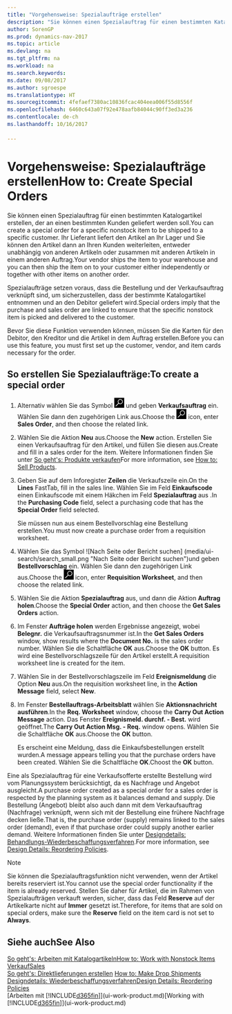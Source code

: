```yaml
---
title: "Vorgehensweise: Spezialaufträge erstellen"
description: "Sie können einen Spezialauftrag für einen bestimmten Katalogartikel erstellen, der an einen bestimmten Kunden geliefert werden soll. Ihr Lieferant liefert den Artikel an Ihr Lager und Sie können den Artikel dann an Ihren Kunden weiterleiten, entweder unabhängig von anderen Artikeln oder zusammen mit anderen Artikeln in einem anderen Auftrag."
author: SorenGP
ms.prod: dynamics-nav-2017
ms.topic: article
ms.devlang: na
ms.tgt_pltfrm: na
ms.workload: na
ms.search.keywords: 
ms.date: 09/08/2017
ms.author: sgroespe
ms.translationtype: HT
ms.sourcegitcommit: 4fefaef7380ac10836fcac404eea006f55d8556f
ms.openlocfilehash: 6460c643a07f92e478aafb84044c90ff3ed3a236
ms.contentlocale: de-ch
ms.lasthandoff: 10/16/2017

---
```

# <a name="how-to-create-special-orders"></a><span data-ttu-id="2a301-104">Vorgehensweise: Spezialaufträge erstellen</span><span class="sxs-lookup"><span data-stu-id="2a301-104">How to: Create Special Orders</span></span>
<span data-ttu-id="2a301-105">Sie können einen Spezialauftrag für einen bestimmten Katalogartikel erstellen, der an einen bestimmten Kunden geliefert werden soll.</span><span class="sxs-lookup"><span data-stu-id="2a301-105">You can create a special order for a specific nonstock item to be shipped to a specific customer.</span></span> <span data-ttu-id="2a301-106">Ihr Lieferant liefert den Artikel an Ihr Lager und Sie können den Artikel dann an Ihren Kunden weiterleiten, entweder unabhängig von anderen Artikeln oder zusammen mit anderen Artikeln in einem anderen Auftrag.</span><span class="sxs-lookup"><span data-stu-id="2a301-106">Your vendor ships the item to your warehouse and you can then ship the item on to your customer either independently or together with other items on another order.</span></span>  

<span data-ttu-id="2a301-107">Spezialaufträge setzen voraus, dass die Bestellung und der Verkaufsauftrag verknüpft sind, um sicherzustellen, dass der bestimmte Katalogartikel entnommen und an den Debitor geliefert wird.</span><span class="sxs-lookup"><span data-stu-id="2a301-107">Special orders imply that the purchase and sales order are linked to ensure that the specific nonstock item is picked and delivered to the customer.</span></span>  

<span data-ttu-id="2a301-108">Bevor Sie diese Funktion verwenden können, müssen Sie die Karten für den Debitor, den Kreditor und die Artikel in dem Auftrag erstellen.</span><span class="sxs-lookup"><span data-stu-id="2a301-108">Before you can use this feature, you must first set up the customer, vendor, and item cards necessary for the order.</span></span>  

## <a name="to-create-a-special-order"></a><span data-ttu-id="2a301-109">So erstellen Sie Spezialaufträge:</span><span class="sxs-lookup"><span data-stu-id="2a301-109">To create a special order</span></span>  
1.  <span data-ttu-id="2a301-110">Alternativ wählen Sie das Symbol ![Nach Seite oder Bericht suchen](media/ui-search/search_small.png "Nach Seite oder Bericht suchen") und geben **Verkaufsauftrag** ein. Wählen Sie dann den zugehörigen Link aus.</span><span class="sxs-lookup"><span data-stu-id="2a301-110">Choose the ![Search for Page or Report](media/ui-search/search_small.png "Search for Page or Report icon") icon, enter **Sales Order**, and then choose the related link.</span></span>  
2. <span data-ttu-id="2a301-111">Wählen Sie die Aktion **Neu** aus.</span><span class="sxs-lookup"><span data-stu-id="2a301-111">Choose the **New** action.</span></span> <span data-ttu-id="2a301-112">Erstellen Sie einen  Verkaufsauftrag für den Artikel, und füllen Sie diesen aus.</span><span class="sxs-lookup"><span data-stu-id="2a301-112">Create and fill in a  sales order for the item.</span></span> <span data-ttu-id="2a301-113">Weitere Informationen finden Sie unter [So geht's: Produkte verkaufen](sales-how-sell-products.md)</span><span class="sxs-lookup"><span data-stu-id="2a301-113">For more information, see [How to: Sell Products](sales-how-sell-products.md).</span></span>
3.  <span data-ttu-id="2a301-114">Geben Sie auf dem Inforegister **Zeilen** die Verkaufszeile ein.</span><span class="sxs-lookup"><span data-stu-id="2a301-114">On the **Lines** FastTab, fill in the sales line.</span></span> <span data-ttu-id="2a301-115">Wählen Sie im Feld **Einkaufscode** einen Einkaufscode mit einem Häkchen im Feld **Spezialauftrag** aus .</span><span class="sxs-lookup"><span data-stu-id="2a301-115">In the **Purchasing Code** field, select a purchasing code that has the **Special Order** field selected.</span></span>

    <span data-ttu-id="2a301-116">Sie müssen nun aus einem Bestellvorschlag eine Bestellung erstellen.</span><span class="sxs-lookup"><span data-stu-id="2a301-116">You must now create a purchase order from a requisition worksheet.</span></span>  
4. <span data-ttu-id="2a301-117">Wählen Sie das Symbol ![Nach Seite oder Bericht suchen] (media/ui-search/search_small.png "Nach Seite oder Bericht suchen")und geben **Bestellvorschlag** ein. Wählen Sie dann den zugehörigen Link aus.</span><span class="sxs-lookup"><span data-stu-id="2a301-117">Choose the ![Search for Page or Report](media/ui-search/search_small.png "Search for Page or Report icon") icon, enter **Requisition Worksheet**, and then choose the related link.</span></span>  
5. <span data-ttu-id="2a301-118">Wählen Sie die Aktion **Spezialauftrag** aus, und dann die Aktion **Auftrag holen**.</span><span class="sxs-lookup"><span data-stu-id="2a301-118">Choose the **Special Order** action, and then choose the **Get Sales Orders** action.</span></span>  
6.  <span data-ttu-id="2a301-119">Im Fenster **Aufträge holen** werden Ergebnisse angezeigt, wobei **Belegnr.** die Verkaufsauftragsnummer ist.</span><span class="sxs-lookup"><span data-stu-id="2a301-119">In the **Get Sales Orders** window, show results where the **Document No.** is the sales order number.</span></span> <span data-ttu-id="2a301-120">Wählen Sie die Schaltfläche **OK** aus.</span><span class="sxs-lookup"><span data-stu-id="2a301-120">Choose the **OK** button.</span></span> <span data-ttu-id="2a301-121">Es wird eine Bestellvorschlagszeile für den Artikel erstellt.</span><span class="sxs-lookup"><span data-stu-id="2a301-121">A requisition worksheet line is created for the item.</span></span>  
7.  <span data-ttu-id="2a301-122">Wählen Sie in der Bestellvorschlagszeile im Feld **Ereignismeldung** die Option **Neu** aus.</span><span class="sxs-lookup"><span data-stu-id="2a301-122">On the requisition worksheet line, in the **Action Message** field, select **New**.</span></span>  
8.  <span data-ttu-id="2a301-123">Im Fenster **Bestellauftrags-Arbeitsblatt** wählen Sie **Aktionsnachricht ausführen**.</span><span class="sxs-lookup"><span data-stu-id="2a301-123">In the **Req. Worksheet** window, choose the **Carry Out Action Message** action.</span></span> <span data-ttu-id="2a301-124">Das Fenster **Ereignismeld. durchf. - Best.** wird geöffnet.</span><span class="sxs-lookup"><span data-stu-id="2a301-124">The **Carry Out Action Msg. - Req.** window opens.</span></span> <span data-ttu-id="2a301-125">Wählen Sie die Schaltfläche **OK** aus.</span><span class="sxs-lookup"><span data-stu-id="2a301-125">Choose the **OK** button.</span></span>  

    <span data-ttu-id="2a301-126">Es erscheint eine Meldung, dass die Einkaufsbestellungen erstellt wurden.</span><span class="sxs-lookup"><span data-stu-id="2a301-126">A message appears telling you that the purchase orders have been created.</span></span> <span data-ttu-id="2a301-127">Wählen Sie die Schaltfläche **OK**.</span><span class="sxs-lookup"><span data-stu-id="2a301-127">Choost the **OK** button.</span></span>  

<span data-ttu-id="2a301-128">Eine als Spezialauftrag für eine Verkaufsofferte erstellte Bestellung wird vom Planungssystem berücksichtigt, da es Nachfrage und Angebot ausgleicht.</span><span class="sxs-lookup"><span data-stu-id="2a301-128">A purchase order created as a special order for a sales order is respected by the planning system as it balances demand and supply.</span></span> <span data-ttu-id="2a301-129">Die Bestellung (Angebot) bleibt also auch dann mit dem Verkaufsauftrag (Nachfrage) verknüpft, wenn sich mit der Bestellung eine frühere Nachfrage decken ließe.</span><span class="sxs-lookup"><span data-stu-id="2a301-129">That is, the purchase order (supply) remains linked to the sales order (demand), even if that purchase order could supply another earlier demand.</span></span> <span data-ttu-id="2a301-130">Weitere Informationen finden Sie unter [Designdetails: Behandlungs-Wiederbeschaffungsverfahren](design-details-reservation-order-tracking-and-action-messaging.md).</span><span class="sxs-lookup"><span data-stu-id="2a301-130">For more information, see [Design Details: Reordering Policies](design-details-reservation-order-tracking-and-action-messaging.md).</span></span>  

> [!NOTE]  
>  <span data-ttu-id="2a301-131">Sie können die Spezialauftragsfunktion nicht verwenden, wenn der Artikel bereits reserviert ist.</span><span class="sxs-lookup"><span data-stu-id="2a301-131">You cannot use the special order functionality if the item is already reserved.</span></span> <span data-ttu-id="2a301-132">Stellen Sie daher für Artikel, die im Rahmen von Spezialaufträgen verkauft werden, sicher, dass das Feld **Reserve** auf der Artikelkarte nicht auf **Immer** gesetzt ist.</span><span class="sxs-lookup"><span data-stu-id="2a301-132">Therefore, for items that are sold on special orders, make sure the **Reserve** field on the item card is not set to **Always**.</span></span>  

## <a name="see-also"></a><span data-ttu-id="2a301-133">Siehe auch</span><span class="sxs-lookup"><span data-stu-id="2a301-133">See Also</span></span>  
[<span data-ttu-id="2a301-134">So geht's: Arbeiten mit Katalogartikeln</span><span class="sxs-lookup"><span data-stu-id="2a301-134">How to: Work with Nonstock Items</span></span>](inventory-how-work-nonstock-items.md)  
[<span data-ttu-id="2a301-135">Verkauf</span><span class="sxs-lookup"><span data-stu-id="2a301-135">Sales</span></span>](sales-manage-sales.md)  
<span data-ttu-id="2a301-136">[So geht's: Direktlieferungen erstellen](sales-how-drop-shipment.md) </span><span class="sxs-lookup"><span data-stu-id="2a301-136">[How to: Make Drop Shipments](sales-how-drop-shipment.md) </span></span>  
[<span data-ttu-id="2a301-137">Designdetails: Wiederbeschaffungsverfahren</span><span class="sxs-lookup"><span data-stu-id="2a301-137">Design Details: Reordering Policies</span></span>](design-details-reservation-order-tracking-and-action-messaging.md)  
<span data-ttu-id="2a301-138">[Arbeiten mit [!INCLUDE[d365fin](includes/d365fin_md.md)]](ui-work-product.md)</span><span class="sxs-lookup"><span data-stu-id="2a301-138">[Working with [!INCLUDE[d365fin](includes/d365fin_md.md)]](ui-work-product.md)</span></span>

